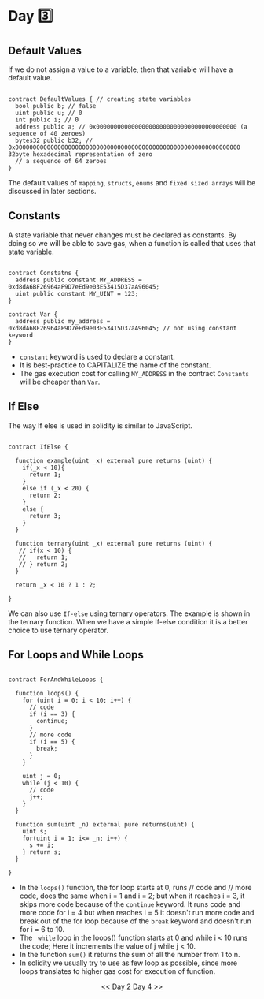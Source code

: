 # Day :three:

## Default Values
If we do not assign a value to a variable, then that variable will have a default value.

```solidity

contract DefaultValues { // creating state variables
  bool public b; // false
  uint public u; // 0
  int public i; // 0
  address public a; // 0x0000000000000000000000000000000000000000 (a sequence of 40 zeroes)
  bytes32 public b32; // 0x0000000000000000000000000000000000000000000000000000000000000000 32byte hexadecimal representation of zero
  // a sequence of 64 zeroes
}

```
The default values of ```mapping```, ```structs```, ```enums``` and ```fixed sized arrays``` will be discussed in later sections.

## Constants 
A state variable that never changes must be declared as constants. By doing so we will be able to save gas, when a function is called that uses that state variable.

```solidity

contract Constatns {
  address public constant MY_ADDRESS = 0xd8dA6BF26964aF9D7eEd9e03E53415D37aA96045;
  uint public constant MY_UINT = 123;
}

contract Var {
  address public my_address = 0xd8dA6BF26964aF9D7eEd9e03E53415D37aA96045; // not using constant keyword
}

```
- ```constant``` keyword is used to declare a constant.
- It is best-practice to CAPITALIZE the name of the constant.
- The gas execution cost for calling ```MY_ADDRESS``` in the contract ```Constants``` will be cheaper than ```Var```.

## If Else

The way If else is used in solidity is similar to JavaScript.

```solidity

contract IfElse {

  function example(uint _x) external pure returns (uint) {
    if(_x < 10){
      return 1;
    }
    else if (_x < 20) {
      return 2;
    }
    else {
      return 3;
    }
  }
  
  function ternary(uint _x) external pure returns (uint) {
   // if(x < 10) {
   //   return 1;
   // } return 2;
  }
  
  return _x < 10 ? 1 : 2; 

}

```

We can also use ```If-else``` using ternary operators. The example is shown in the ternary function.
When we have a simple If-else condition it is a better choice to use ternary operator.


## For Loops and While Loops

```solidity 

contract ForAndWhileLoops {

  function loops() {
    for (uint i = 0; i < 10; i++) {
      // code
      if (i == 3) {
        continue;
      }
      // more code
      if (i == 5) {
        break;
      }
    }
    
    uint j = 0;
    while (j < 10) {
      // code
      j++;
    }
  }
  
  function sum(uint _n) external pure returns(uint) {
    uint s;
    for(uint i = 1; i<= _n; i++) {
      s += i;
    } return s;
  }
  
}

```

- In the ```loops()``` function, the for loop starts at 0, runs // code and // more code, does the same when i = 1 and i = 2; but when it reaches i = 3, it skips more code because of the ```continue``` keyword. It runs code and more code for i = 4 but when reaches i = 5 it doesn't run more code and break out of the for loop because of the ```break``` keyword and doesn't run for i = 6 to 10.
- The ``` while``` loop in the loops() function starts at 0 and while i < 10 runs the code; Here it increments the value of j while j < 10.
- In the function ```sum()``` it returns the sum of all the number from 1 to n. 
- In solidity we usually try to use as few loop as possible, since more loops translates to higher gas cost for execution of function.


<div align=center><a href="https://github.com/0xronin/My-Blockchain-Developement-Journey/tree/main/Day30-FOCUS_SOLIDITY/Day02"><< Day 2
<a href="https://github.com/0xronin/My-Blockchain-Developement-Journey/tree/main/Day30-FOCUS_SOLIDITY/Day04"> Day 4 >></div>


